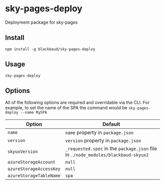 # sky-pages-deploy
Deployment package for sky-pages

## Install

`npm install -g blackbaud/sky-pages-deploy`

## Usage

`sky-pages-deploy`

## Options

All of the following options are required and overridable via the CLI.  For example, to set the name of the SPA the command would be `sky-pages-deploy --name MySPA`

| Option                  | Default |
| ----------------------- | ------- |
| `name`                  | `name` property in `package.json` |
| `version`               | `version` property in `package.json` |
| `skyuxVersion`          | `_requested.spec` in the `package.json` file in `./node_modules/blackbaud-skyux2` |
| `azureStorageAccount`   | `null`  |
| `azureStorageAccessKey` | `null`  |
| `azureStorageTableName` | `spa`   |
